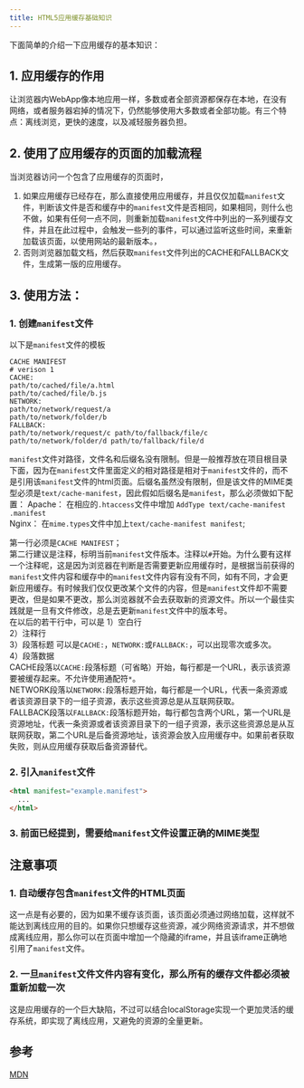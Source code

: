 ```yaml
---
title: HTML5应用缓存基础知识
---
```


下面简单的介绍一下应用缓存的基本知识：
## 1. 应用缓存的作用
让浏览器内WebApp像本地应用一样，多数或者全部资源都保存在本地，在没有网络，或者服务器宕掉的情况下，仍然能够使用大多数或者全部功能。有三个特点：离线浏览，更快的速度，以及减轻服务器负担。  

## 2. 使用了应用缓存的页面的加载流程
当浏览器访问一个包含了应用缓存的页面时，
1. 如果应用缓存已经存在，那么直接使用应用缓存，并且仅仅加载`manifest`文件，判断该文件是否和缓存中的`manifest`文件是否相同，如果相同，则什么也不做，如果有任何一点不同，则重新加载`manifest`文件中列出的一系列缓存文件，并且在此过程中，会触发一些列的事件，可以通过监听这些时间，来重新加载该页面，以使用网站的最新版本。，
2. 否则浏览器加载文档，然后获取`manifest`文件列出的CACHE和FALLBACK文件，生成第一版的应用缓存。  

## 3. 使用方法：
### 1. 创建`manifest`文件
以下是`manifest`文件的模板
```
CACHE MANIFEST
# verison 1
CACHE:
path/to/cached/file/a.html
path/to/cached/file/b.js
NETWORK:
path/to/network/request/a
path/to/network/folder/b
FALLBACK:
path/to/network/request/c path/to/fallback/file/c
path/to/network/folder/d path/to/fallback/file/d
```
`manifest`文件对路径，文件名和后缀名没有限制。但是一般推荐放在项目根目录下面，因为在`manifest`文件里面定义的相对路径是相对于`manifest`文件的，而不是引用该`manifest`文件的html页面。后缀名虽然没有限制，但是该文件的MIME类型必须是`text/cache-manifest`，因此假如后缀名是`manifest`，那么必须做如下配置：
Apache： 在相应的`.htaccess`文件中增加 `AddType text/cache-manifest .manifest`  
Nginx： 在`mime.types`文件中加上`text/cache-manifest manifest`;

第一行必须是`CACHE MANIFEST`；  
第二行建议是注释，标明当前`manifest`文件版本。注释以`#`开始。为什么要有这样一个注释呢，这是因为浏览器在判断是否需要更新应用缓存时，是根据当前获得的`manifest`文件内容和缓存中的`manifest`文件内容有没有不同，如有不同，才会更新应用缓存。有时候我们仅仅更改某个文件的内容，但是`manifest`文件却不需要更改，但是如果不更改，那么浏览器就不会去获取新的资源文件。所以一个最佳实践就是一旦有文件修改，总是去更新`manifest`文件中的版本号。  
在以后的若干行中，可以是
1）空白行  
2）注释行  
3）段落标题 可以是`CACHE:`，`NETWORK:`或`FALLBACK:`，可以出现零次或多次。  
4）段落数据  
CACHE段落以`CACHE:`段落标题（可省略）开始，每行都是一个URL，表示该资源要被缓存起来。不允许使用通配符`*`。  
NETWORK段落以`NETWORK:`段落标题开始，每行都是一个URL，代表一条资源或者该资源目录下的一组子资源，表示这些资源总是从互联网获取。  
FALLBACK段落以`FALLBACK:`段落标题开始，每行都包含两个URL，第一个URL是资源地址，代表一条资源或者该资源目录下的一组子资源，表示这些资源总是从互联网获取，第二个URL是后备资源地址，该资源会放入应用缓存中。如果前者获取失败，则从应用缓存获取后备资源替代。  

### 2. 引入`manifest`文件
```html
<html manifest="example.manifest"> 
  ...
</html>
```
  
### 3. 前面已经提到，需要给`manifest`文件设置正确的MIME类型  

## 注意事项  
### 1. 自动缓存包含`manifest`文件的HTML页面  
这一点是有必要的，因为如果不缓存该页面，该页面必须通过网络加载，这样就不能达到离线应用的目的。如果你只想缓存这些资源，减少网络资源请求，并不想做成离线应用，那么你可以在页面中增加一个隐藏的iframe，并且该iframe正确地引用了`manifest`文件。  
  
### 2. 一旦`manifest`文件文件内容有变化，那么所有的缓存文件都必须被重新加载一次
这是应用缓存的一个巨大缺陷，不过可以结合localStorage实现一个更加灵活的缓存系统，即实现了离线应用，又避免的资源的全量更新。

## 参考
[MDN](https://developer.mozilla.org/zh-CN/docs/HTML/Using_the_application_cache)


